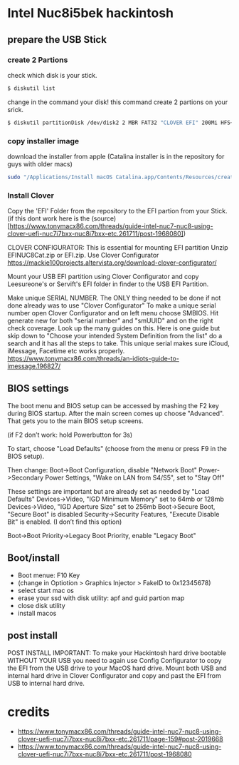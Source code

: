 # Intel Nuc8i5bek hackintosh


## prepare the USB Stick
### create 2 Partions

check which disk is your stick.
```bash
$ diskutil list 
```
change in the command your disk!
this command create 2 partions on your srick.

```bash
$ diskutil partitionDisk /dev/disk2 2 MBR FAT32 "CLOVER EFI" 200Mi HFS+J "install_osx" R 
```

### copy installer image
download the installer from apple (Catalina installer is in the repository for guys with older macs)
```bash
sudo "/Applications/Install macOS Catalina.app/Contents/Resources/createinstallmedia" --volume  /Volumes/install_osx --nointeraction
```

### Install Clover
Copy the 'EFI' Folder from the repository to the EFI partion from your Stick. (if this dont work here is the (source)[https://www.tonymacx86.com/threads/guide-intel-nuc7-nuc8-using-clover-uefi-nuc7i7bxx-nuc8i7bxx-etc.261711/post-1968080])

CLOVER CONFIGURATOR: This is essential for mounting EFI partition
Unzip EFINUC8Cat.zip or EFI.zip. Use Clover Configurator https://mackie100projects.altervista.org/download-clover-configurator/ 

Mount your USB EFI partition using Clover Configurator and copy Leesureone's or Servift's EFI folder in finder to the USB EFI Partition.

Make unique SERIAL NUMBER. The ONLY thing needed to be done if not done already was to use "Clover Configurator" To make a unique serial number open Clover Configurator and on left menu choose SMBIOS. 
Hit generate new for both "serial number" and "smUUID" and on the right check coverage. Look up the many guides on this. Here is one guide but skip down to "Choose your intended System Definition from the list" do a search and it has all the steps to take. This unique serial makes sure iCloud, iMessage, Facetime etc works properly. https://www.tonymacx86.com/threads/an-idiots-guide-to-imessage.196827/


## BIOS settings
The boot menu and BIOS setup can be accessed by mashing the F2 key during BIOS startup. After the main screen comes up choose "Advanced". That gets you to the main BIOS setup screens.

(if F2 don’t work: hold Powerbutton for 3s)

To start, choose "Load Defaults" (choose from the menu or press F9 in the BIOS setup).

Then change:
Boot->Boot Configuration, disable "Network Boot"
Power->Secondary Power Settings, "Wake on LAN from S4/S5", set to "Stay Off"

These settings are important but are already set as needed by "Load Defaults"
Devices->Video, "IGD Minimum Memory" set to 64mb or 128mb
Devices->Video, "IGD Aperture Size" set to 256mb
Boot->Secure Boot, "Secure Boot" is disabled
Security->Security Features, "Execute Disable Bit" is enabled. (I don’t find this option)

Boot->Boot Priority->Legacy Boot Priority, enable "Legacy Boot"

## Boot/install
- Boot menue: F10 Key
- (change in Optiotion > Graphics Injector > FakeID to 0x12345678)
- select start mac os
- erase your ssd with disk utility: apf and guid partion map
- close disk utility
- install macos

## post install

POST INSTALL IMPORTANT: To make your Hackintosh hard drive bootable WITHOUT YOUR USB you need to again use Config Configurator to copy the EFI from the USB drive to your MacOS hard drive. Mount both USB and internal hard drive in Clover Configurator and copy and past the EFI from USB to internal hard drive. 

# credits
- https://www.tonymacx86.com/threads/guide-intel-nuc7-nuc8-using-clover-uefi-nuc7i7bxx-nuc8i7bxx-etc.261711/page-159#post-2019668
- https://www.tonymacx86.com/threads/guide-intel-nuc7-nuc8-using-clover-uefi-nuc7i7bxx-nuc8i7bxx-etc.261711/post-1968080
